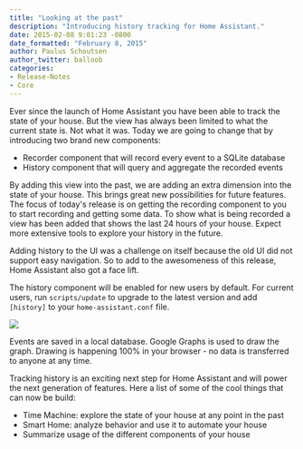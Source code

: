 ```yaml
---
title: "Looking at the past"
description: "Introducing history tracking for Home Assistant."
date: 2015-02-08 9:01:23 -0800
date_formatted: "February 8, 2015"
author: Paulus Schoutsen
author_twitter: balloob
categories:
- Release-Notes
- Core
---
```


Ever since the launch of Home Assistant you have been able to track the state of your house. But the view has always been limited to what the current state is. Not what it was. Today we are going to change that by introducing two brand new components:

- Recorder component that will record every event to a SQLite database
- History component that will query and aggregate the recorded events

By adding this view into the past, we are adding an extra dimension into the state of your house. This brings great new possibilities for future features. The focus of today's release is on getting the recording component to you to start recording and getting some data. To show what is being recorded a view has been added that shows the last 24 hours of your house. Expect more extensive tools to explore your history in the future.

Adding history to the UI was a challenge on itself because the old UI did not support easy navigation. So to add to the awesomeness of this release, Home Assistant also got a face lift.

The history component will be enabled for new users by default. For current users, run `scripts/update` to upgrade to the latest version and add `[history]` to your `home-assistant.conf` file.

<p class='img'>
  <a href='/images/screenshots/component_history_24h.png'>
    <img src='/images/screenshots/component_history_24h.png' />
  </a>
</p>

<div class='note'>
Events are saved in a local database. Google Graphs is used to draw the graph. Drawing is happening 100% in your browser - no data is transferred to anyone at any time.
</div>

<!--more-->

Tracking history is an exciting next step for Home Assistant and will power the next generation of features. Here a list of some of the cool things that can now be build:

 - Time Machine: explore the state of your house at any point in the past
 - Smart Home: analyze behavior and use it to automate your house
 - Summarize usage of the different components of your house
